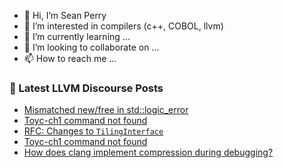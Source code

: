 - 👋 Hi, I’m Sean Perry
- 👀 I’m interested in compilers (c++, COBOL, llvm)
- 🌱 I’m currently learning ...
- 💞️ I’m looking to collaborate on ...
- 📫 How to reach me ...

<!---
s66perry/s66perry is a ✨ special ✨ repository because its `README.md` (this file) appears on your GitHub profile.
You can click the Preview link to take a look at your changes.
--->
### 📕 Latest LLVM Discourse Posts

<!-- DISCOURSE-LLVM:START -->
- [Mismatched new/free in std::logic_error](https://discourse.llvm.org/t/mismatched-new-free-in-std-logic-error/66682#post_1)
- [Toyc-ch1 command not found](https://discourse.llvm.org/t/toyc-ch1-command-not-found/66677#post_3)
- [RFC: Changes to `TilingInterface`](https://discourse.llvm.org/t/rfc-changes-to-tilinginterface/66649#post_4)
- [Toyc-ch1 command not found](https://discourse.llvm.org/t/toyc-ch1-command-not-found/66677#post_2)
- [How does clang implement compression during debugging?](https://discourse.llvm.org/t/how-does-clang-implement-compression-during-debugging/66671#post_2)
<!-- DISCOURSE-LLVM:END -->

